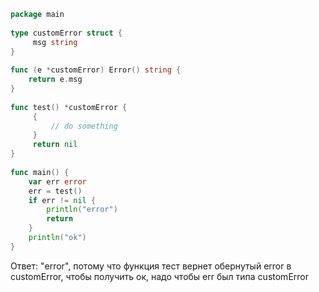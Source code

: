 ```go
package main
 
type customError struct {
     msg string
}
 
func (e *customError) Error() string {
    return e.msg
}
 
func test() *customError {
     {
         // do something
     }
     return nil
}
 
func main() {
    var err error
    err = test()
    if err != nil {
        println("error")
        return
    }
    println("ok")
}
```
Ответ: "error", потому что функция тест вернет обернутый error в customError, чтобы получить ок, надо чтобы err был типа customError 